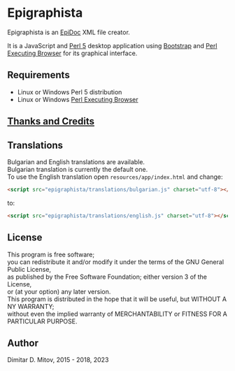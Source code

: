# Epigraphista

Epigraphista is an [EpiDoc](https://sourceforge.net/p/epidoc/wiki/Home/) XML file creator.  

It is a JavaScript and [Perl 5](https://www.perl.org/) desktop application using [Bootstrap](http://getbootstrap.com/) and [Perl Executing Browser](https://github.com/ddmitov/perl-executing-browser) for its graphical interface.

## Requirements

* Linux or Windows Perl 5 distribution
* Linux or Windows [Perl Executing Browser](https://github.com/ddmitov/perl-executing-browser)

## [Thanks and Credits](CREDITS.md)

## Translations

Bulgarian and English translations are available.  
Bulgarian translation is currently the default one.  
To use the English translation open ```resources/app/index.html``` and change:

```html
<script src="epigraphista/translations/bulgarian.js" charset="utf-8"></script>
```

to:

```html
<script src="epigraphista/translations/english.js" charset="utf-8"></script>
```

## License

This program is free software;  
you can redistribute it and/or modify it under the terms of the GNU General Public License,  
as published by the Free Software Foundation; either version 3 of the License,  
or (at your option) any later version.  
This program is distributed in the hope that it will be useful, but WITHOUT A NY WARRANTY;  
without even the implied warranty of MERCHANTABILITY or FITNESS FOR A PARTICULAR PURPOSE.  

## Author

Dimitar D. Mitov, 2015 - 2018, 2023
